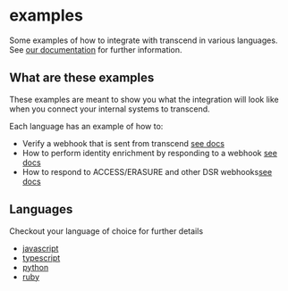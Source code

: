 # examples

Some examples of how to integrate with transcend in various languages. See [our documentation](https://docs.transcend.io/) for further information.

## What are these examples

These examples are meant to show you what the integration will look like when you connect your internal systems to transcend.

Each language has an example of how to:

- Verify a webhook that is sent from transcend [see docs](https://docs.transcend.io/docs/receiving-webhooks)
- How to perform identity enrichment by responding to a webhook [see docs](https://docs.transcend.io/docs/identity-enrichment)
- How to respond to ACCESS/ERASURE and other DSR webhooks[see docs](https://docs.transcend.io/docs/responding-to-dsrs)

## Languages

Checkout your language of choice for further details

- [javascript](./javascript)
- [typescript](./typescript)
- [python](./python)
- [ruby](./ruby)
